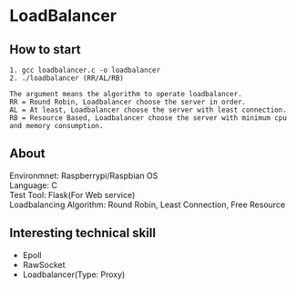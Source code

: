 # LoadBalancer

## How to start
```
1. gcc loadbalancer.c -o loadbalancer
2. ./loadbalancer (RR/AL/RB)

The argument means the algorithm to operate loadbalancer.
RR = Round Robin, Loadbalancer choose the server in order. 
AL = At least, Loadbalancer choose the server with least connection.
RB = Resource Based, Loadbalancer choose the server with minimum cpu and memory consumption.
```
## About
Environmnet: Raspberrypi/Raspbian OS   
Language: C   
Test Tool: Flask(For Web service)   
Loadbalancing Algorithm: Round Robin, Least Connection, Free Resource
## Interesting technical skill
- Epoll
- RawSocket
- Loadbalancer(Type: Proxy)
